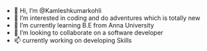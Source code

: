 - 👋 Hi, I’m @Kamleshkumarkohli
- 👀 I’m interested in coding and do adventures which is totally new 
- 🌱 I’m currently learning B.E from Anna University
- 💞️ I’m looking to collaborate on a software developer
- 📫 currently working on developing  Skills 

<!---
Kamleshkumarkohli/Kamleshkumarkohli is a ✨ special ✨ repository because its `README.md` (this file) appears on your GitHub profile.
You can click the Preview link to take a look at your changes.
--->
